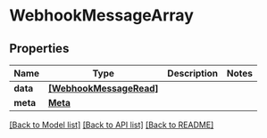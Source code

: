 # WebhookMessageArray


## Properties
Name | Type | Description | Notes
------------ | ------------- | ------------- | -------------
**data** | [**[WebhookMessageRead]**](WebhookMessageRead.md) |  | 
**meta** | [**Meta**](Meta.md) |  | 

[[Back to Model list]](../README.md#documentation-for-models) [[Back to API list]](../README.md#documentation-for-api-endpoints) [[Back to README]](../README.md)


